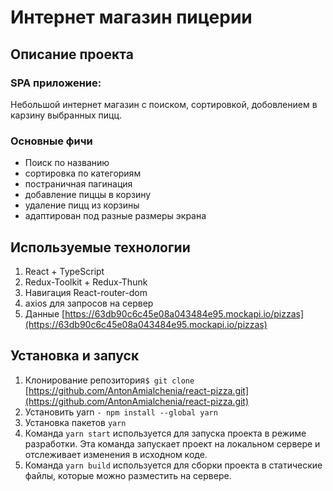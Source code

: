 # Интернет магазин пицерии

## Описание проекта

### SPA приложение:
Небольшой интернет магазин с поиском, сортировкой, добовлением в карзину выбранных пицц.

### Основные фичи
- Поиск по названию
- сортировка по категориям
- постраничная пагинация
- добавление пиццы в корзину
- удаление пицц из корзины
- адаптирован под разные размеры экрана

## Используемые технологии
1. React + TypeScript
2. Redux-Toolkit + Redux-Thunk
3. Навигация React-router-dom
4. axios для запросов на сервер
5. Данные [https://63db90c6c45e08a043484e95.mockapi.io/pizzas](https://63db90c6c45e08a043484e95.mockapi.io/pizzas)
   
## Установка и запуск

1. Клонирование репозитория`$ git clone` [https://github.com/AntonAmialchenia/react-pizza.git](https://github.com/AntonAmialchenia/react-pizza.git)
2. Установить yarn `- npm install --global yarn`
3. Установка пакетов `yarn`
4. Команда `yarn start` используется для запуска проекта в режиме разработки. Эта команда запускает проект на локальном сервере и отслеживает изменения в исходном коде.
5. Команда `yarn build` используется для сборки проекта в статические файлы, которые можно разместить на сервере.
